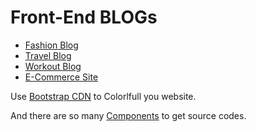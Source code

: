 # Front-End BLOGs

 * [Fashion Blog](https://github.com/Sanjulapro/BLOGs/tree/master/Fashion%20Blog)
 * [Travel Blog](https://github.com/Sanjulapro/BLOGs/tree/master/Travel%20Blog)
 * [Workout Blog](https://github.com/Sanjulapro/BLOGs/tree/master/Workout%20Blog)
 * [E-Commerce Site](https://github.com/Sanjulapro/BLOGs/tree/master/Workout%20Blog)
 
 Use [Bootstrap CDN](https://getbootstrap.com) to Colorlfull you website.
 
 And there are so many [Components](https://getbootstrap.com/docs/4.3/components/alerts/) to get source codes.
 
 
